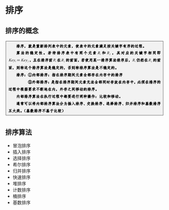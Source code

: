 # 排序
## 排序的概念
![alt text](../资源/排序的概念.png)
## 排序算法
- 冒泡排序
- 插入排序
- 选择排序
- 希尔排序
- 归并排序
- 快速排序
- 堆排序
- 计数排序
- 桶排序
- 基数排序